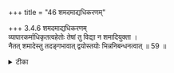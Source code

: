 +++
title = "46 शमदमाद्यधिकरणम्"

+++
3.4.6 शमदमाद्यधिकरणम्  
व्यापारकर्माधिकृतत्वहेतोः तेषां तु विद्या न शमादियुक्ता ।  
नैतत् शमादेस्तु तदङ्गभावात् द्वयोस्तयोः भिन्ननिबन्धनत्वात् ॥ 59 ॥

<details><summary>टीका</summary>

3.4.6 शमदमाद्यधिकरणम् The prima facie view is : in the case of a house - holder meditation upon Brahman is not associated with control of mind, of external senses etc., as he is engaged in performance of ritual actions. This view is wrong. It is because control of mind etc., are subsidiary to meditation upon Brahman. Control of mind and sense - organs and performance of ritual actions - these two respectively operate in sphere of works enjoined and in the sphere were works are not enjoined and are devoid of any definite purpose. Notes : 1. See बृह् Up., IV.iv.23.
</details>

